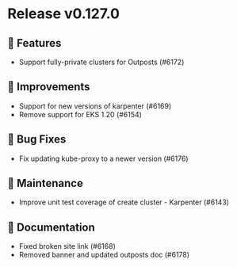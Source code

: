 # Release v0.127.0

## 🚀 Features

- Support fully-private clusters for Outposts (#6172)

## 🎯 Improvements

- Support for new versions of karpenter (#6169)
- Remove support for EKS 1.20 (#6154)

## 🐛 Bug Fixes

- Fix updating kube-proxy to a newer version (#6176)

## 🧰 Maintenance

- Improve unit test coverage of create cluster - Karpenter (#6143)

## 📝 Documentation

- Fixed broken site link (#6168)
- Removed banner and updated outposts doc (#6178) 
